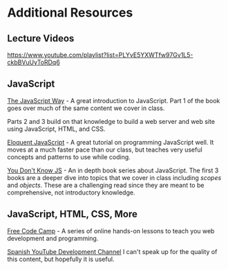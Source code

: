 # Additional Resources

## Lecture Videos

https://www.youtube.com/playlist?list=PLYvE5YXWTfw97Gv1L5-ckbBVuUyToRDq6


## JavaScript

[The JavaScript Way](https://github.com/bpesquet/thejsway) - 
A great introduction to JavaScript. Part 1 of the book goes over much of the same content we cover in  class.

Parts 2 and 3 build on that knowledge to build a web server and web site using JavaScript, HTML, and CSS.

[Eloquent JavaScript](http://eloquentjavascript.net/index.html) - 
A great tutorial on programming JavaScript well. It moves at a much faster pace than our class, but teaches very useful concepts and patterns to use while coding.

[You Don't Know JS](https://github.com/getify/You-Dont-Know-JS) - 
An in depth book series about JavaScript. The first 3 books are a deeper dive into topics that we cover in class including *scopes* and *objects*. These are a challenging read since they are meant to be comprehensive, not introductory knowledge.

## JavaScript, HTML, CSS, More

[Free Code Camp](https://www.freecodecamp.org/) - 
A series of online hands-on lessons to teach you web development and programming.

[Spanish YouTube Development Channel](https://www.youtube.com/user/codigofacilito/videos)
I can't speak up for the quality of this content, but hopefully it is useful.



